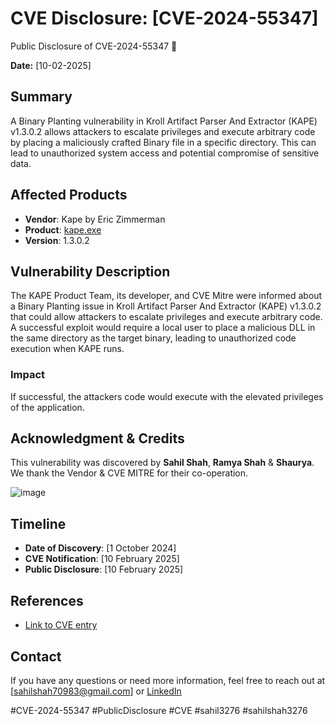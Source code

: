 # CVE Disclosure: [CVE-2024-55347]
Public Disclosure of CVE-2024-55347 🚀

**Date:** [10-02-2025]

## Summary

A Binary Planting vulnerability in Kroll Artifact Parser And Extractor (KAPE) v1.3.0.2 allows attackers to escalate privileges and execute arbitrary code by placing a maliciously crafted Binary file in a specific directory. This can lead to unauthorized system access and potential compromise of sensitive data.

## Affected Products

- **Vendor**: Kape by Eric Zimmerman 
- **Product**: [kape.exe](https://www.sans.org/tools/kape/)
- **Version**: 1.3.0.2

## Vulnerability Description

The KAPE Product Team, its developer, and CVE Mitre were informed about a Binary Planting issue in Kroll Artifact Parser And Extractor (KAPE) v1.3.0.2 that could allow attackers to escalate privileges and execute arbitrary code. A successful exploit would require a local user to place a malicious DLL in the same directory as the target binary, leading to unauthorized code execution when KAPE runs.

### Impact

If successful, the attackers code would execute with the elevated privileges of the application.


## Acknowledgment & Credits

This vulnerability was discovered by **Sahil Shah**, **Ramya Shah** & **Shaurya**. We thank the Vendor & CVE MITRE for their co-operation.

![image](https://github.com/user-attachments/assets/1ff6142e-1596-44de-bd22-c61a84cdc224)

## Timeline

- **Date of Discovery**: [1 October 2024]
- **CVE Notification**: [10 February 2025]
- **Public Disclosure**: [10 February 2025]

## References

- [Link to CVE entry](https://www.cve.org/CVERecord?id=CVE-2024-55347)

## Contact

If you have any questions or need more information, feel free to reach out at [sahilshah70983@gmail.com] or [LinkedIn](https://www.linkedin.com/in/sahilshah3276/)



#CVE-2024-55347 #PublicDisclosure #CVE #sahil3276 #sahilshah3276 
